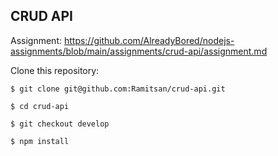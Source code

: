 ## CRUD API
Assignment: https://github.com/AlreadyBored/nodejs-assignments/blob/main/assignments/crud-api/assignment.md

Clone this repository:

`
$ git clone git@github.com:Ramitsan/crud-api.git
`

`
$ cd crud-api
`

`
$ git checkout develop
`

`
$ npm install
`


